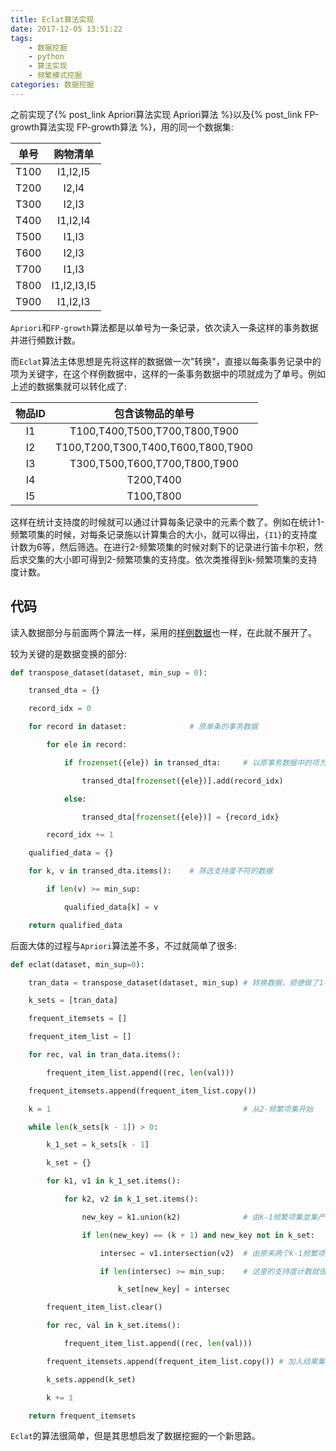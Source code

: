 ```yaml
---
title: Eclat算法实现
date: 2017-12-05 13:51:22
tags:
	- 数据挖掘
	- python
	- 算法实现
	- 频繁模式挖掘
categories: 数据挖掘
---
```


之前实现了{% post_link Apriori算法实现 Apriori算法 %}以及{% post_link FP-growth算法实现 FP-growth算法 %}，用的同一个数据集:

| 单号 | 购物清单 |
|:---:|:----:|
|T100 | I1,I2,I5 |
|T200 | I2,I4 |
|T300 | I2,I3 |
|T400 | I1,I2,I4 |
|T500 | I1,I3 |
|T600 | I2,I3 |
|T700 | I1,I3 |
|T800 | I1,I2,I3,I5|
|T900 | I1,I2,I3 |

`Apriori`和`FP-growth`算法都是以单号为一条记录，依次读入一条这样的事务数据并进行頻数计数。

而`Eclat`算法主体思想是先将这样的数据做一次"转换"，直接以每条事务记录中的项为关键字，在这个样例数据中，这样的一条事务数据中的项就成为了单号。例如上述的数据集就可以转化成了:

| 物品ID | 包含该物品的单号 |
|:---:|:----:|
| I1 | T100,T400,T500,T700,T800,T900 |
| I2 | T100,T200,T300,T400,T600,T800,T900 |
| I3 | T300,T500,T600,T700,T800,T900 |
| I4 | T200,T400 |
| I5 | T100,T800 |

这样在统计支持度的时候就可以通过计算每条记录中的元素个数了。例如在统计1-频繁项集的时候，对每条记录施以计算集合的大小，就可以得出，`{I1}`的支持度计数为6等，然后筛选。在进行2-频繁项集的时候对剩下的记录进行笛卡尔积，然后求交集的大小即可得到2-频繁项集的支持度。依次类推得到k-频繁项集的支持度计数。

## 代码

读入数据部分与前面两个算法一样，采用的[样例数据](http://archive.ics.uci.edu/ml/machine-learning-databases/voting-records/house-votes-84.data)也一样，在此就不展开了。

较为关键的是数据变换的部分:
``` python
def transpose_dataset(dataset, min_sup = 0):

    transed_dta = {}

    record_idx = 0

    for record in dataset:				# 原单条的事务数据

        for ele in record:

            if frozenset({ele}) in transed_dta: 	# 以原事务数据中的项为关键字查找记录

                transed_dta[frozenset({ele})].add(record_idx)

            else:

                transed_dta[frozenset({ele})] = {record_idx}

        record_idx += 1

    qualified_data = {}

    for k, v in transed_dta.items():	# 筛选支持度不符的数据

        if len(v) >= min_sup:

            qualified_data[k] = v

    return qualified_data
```

后面大体的过程与`Apriori`算法差不多，不过就简单了很多:
``` python
def eclat(dataset, min_sup=0):

    tran_data = transpose_dataset(dataset, min_sup)	# 转换数据，顺便做了1-频繁项集的筛选

    k_sets = [tran_data]

    frequent_itemsets = []

    frequent_item_list = []

    for rec, val in tran_data.items():

        frequent_item_list.append((rec, len(val)))

    frequent_itemsets.append(frequent_item_list.copy())

    k = 1											# 从2-频繁项集开始

    while len(k_sets[k - 1]) > 0:

        k_1_set = k_sets[k - 1]

        k_set = {}

        for k1, v1 in k_1_set.items():

            for k2, v2 in k_1_set.items():

                new_key = k1.union(k2)				# 由k-1频繁项集並集产生k-频繁项集

                if len(new_key) == (k + 1) and new_key not in k_set:	# 检查是否为k

                    intersec = v1.intersection(v2)	# 由原来两个k-1频繁项集的数据集合交集产生k频繁项集的数据集合

                    if len(intersec) >= min_sup:	# 这里的支持度计数就很简单了，直接球集合的大小

                        k_set[new_key] = intersec

        frequent_item_list.clear()

        for rec, val in k_set.items():

            frequent_item_list.append((rec, len(val)))

        frequent_itemsets.append(frequent_item_list.copy())	# 加入结果集

        k_sets.append(k_set)

        k += 1

    return frequent_itemsets
```
`Eclat`的算法很简单，但是其思想启发了数据挖掘的一个新思路。